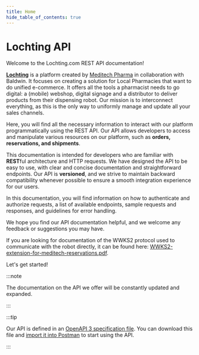 ```yaml
---
title: Home
hide_table_of_contents: true
---
```


# Lochting API

Welcome to the Lochting.com REST API documentation!

**[Lochting](https://www.lochting.com/en/)** is a platform created by
[Meditech Pharma](https://www.meditech-pharma.com/en/) in collaboration with
Baldwin. It focuses on creating a solution for Local Pharmacies that want to
do unified e-commerce. It offers all the tools a pharmacist needs to go
digital: a (mobile) webshop, digital signage and a distributor to deliver
products from their dispensing robot. Our mission is to interconnect
everything, as this is the only way to uniformly manage and update all your
sales channels.

Here, you will find all the necessary information to interact with our
platform programmatically using the REST API. Our API allows developers to
access and manipulate various resources on our platform, such as **orders,
reservations, and shipments**.

This documentation is intended for developers who are familiar with
**REST**ful architecture and HTTP requests. We have designed the API to be
easy to use, with clear and concise documentation and straightforward
endpoints. Our API is **versioned**, and we strive to maintain backward
compatibility whenever possible to ensure a smooth integration experience
for our users.

In this documentation, you will find information on how to authenticate and
authorize requests, a list of available endpoints, sample requests and
responses, and guidelines for error handling.

We hope you find our API documentation helpful, and we welcome any feedback
or suggestions you may have.

If you are looking for documentation of the WWKS2 protocol used to
communicate with the robot directly, it can be found here:
[WWKS2-extension-for-meditech-reservations.pdf](/WWKS2-extension-for-meditech-reservations.pdf).

Let's get started!

:::note

The documentation on the API we offer will be constantly updated and expanded.

:::

:::tip

Our API is defined in an [OpenAPI 3 specification file](/lochting-api.yaml).
You can download this file and [import it into
Postman](https://learning.postman.com/docs/integrations/available-integrations/working-with-openAPI/)
to start using the API.

:::

<img src="/img/lochting-illustration.svg" alt="" class="banner light" />
<img src="/img/lochting-illustration-dark.svg" alt="" class="banner dark" />

